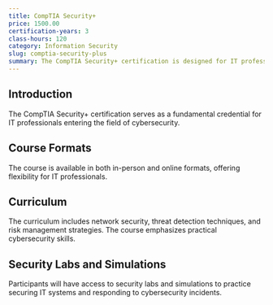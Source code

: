 ```yaml
---
title: CompTIA Security+
price: 1500.00
certification-years: 3
class-hours: 120
category: Information Security
slug: comptia-security-plus
summary: The CompTIA Security+ certification is designed for IT professionals aiming to establish a foundation in cybersecurity. This comprehensive course covers network security, threat detection, and risk management. It equips candidates with the skills needed to secure IT systems and protect against cybersecurity threats.
---
```


## Introduction

The CompTIA Security+ certification serves as a fundamental credential for IT professionals entering the field of cybersecurity.

## Course Formats

The course is available in both in-person and online formats, offering flexibility for IT professionals.

## Curriculum

The curriculum includes network security, threat detection techniques, and risk management strategies. The course emphasizes practical cybersecurity skills.

## Security Labs and Simulations

Participants will have access to security labs and simulations to practice securing IT systems and responding to cybersecurity incidents.

